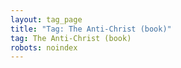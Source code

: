 ```yaml
---
layout: tag_page
title: "Tag: The Anti-Christ (book)"
tag: The Anti-Christ (book)
robots: noindex
---
```

